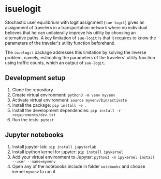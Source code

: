 # isuelogit

Stochastic user equilibrium with logit assignment (`sue-logit`) gives an assignment of travelers in a transportation network where no individual believes that he can unilaterally improve his utility by choosing an alternative paths. A key limitation of `sue-logit` is that it requires to know the parameters of the traveler's utility function beforehand. 

The `isuelogit` package addresses this limitation by solving the inverse problem, namely, estimating the parameters of the travelers' utility function using traffic counts, which an output of `sue-logit`.

## Development setup

1. Clone the repository
2. Create virtual environment: `python3 -m venv myvenv`
3. Activate virtual environment: `source myvenv/bin/activate`
4. Install the package: `pip install -e .`
5. Install the development dependencies: `pip install -r requirements/dev.txt`
6. Run the tests: `pytest`

## Jupyter notebooks
1. Install jupyter lab: `pip install jupyterlab`
2. Install ipython kernel for jupyter: `pip install ipykernel`
3. Add your virtual environment to Jupyter:  `python3 -m ipykernel install --user --name=myvenv`
4. Open any of the notebooks include in folder `notebooks` and choose kernel `myvenv` to run it